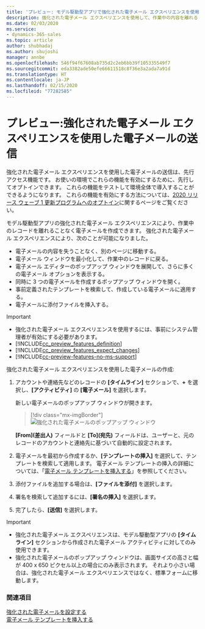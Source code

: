 ```yaml
---
title: 'プレビュー: モデル駆動型アプリで強化された電子メール エクスペリエンスを使用して電子メールを送信する | MicrosoftDocs'
description: 強化された電子メール エクスペリエンスを使用して、作業中の内容を離れることなく電子メールを作成します。
ms.date: 02/03/2020
ms.service:
- dynamics-365-sales
ms.topic: article
author: shubhadaj
ms.author: shujoshi
manager: annbe
ms.openlocfilehash: 546f94f67608ab735d2c2eb6bb39f105335549f7
ms.sourcegitcommit: eda3382ade50efe66611518c8f36e3a2ada7a91d
ms.translationtype: HT
ms.contentlocale: ja-JP
ms.lasthandoff: 02/15/2020
ms.locfileid: "77282585"
---
```

# <a name="preview-send-email-using-the-enhanced-email-experience"></a>プレビュー:強化された電子メール エクスペリエンスを使用した電子メールの送信

強化された電子メール エクスペリエンスを使用した電子メールの送信は、先行アクセス機能です。 お使いの環境でこれらの機能を有効にするために、先行してオプトインできます。 これらの機能をテストして環境全体で導入することができるようになります。 これらの機能を有効にする方法については、[2020 リリース ウェーブ 1 更新プログラムへのオプトイン](https://docs.microsoft.com/power-platform/admin/opt-in-early-access-updates)に関するページをご覧ください。

モデル駆動型アプリの強化された電子メール エクスペリエンスにより、作業中のレコードを離れることなく電子メールを作成できます。 強化された電子メール エクスペリエンスにより、次のことが可能になりました。

- 電子メールの内容を失うことなく、別のページに移動する。
- 電子メール ウィンドウを最小化して、作業中のレコードに戻る。
- 電子メール エディターのポップアップ ウィンドウを展開して、さらに多くの電子メール オプションを表示する。
- 同時に 3 つの電子メールを作成するポップアップ ウィンドウを開く。
- 事前定義されたテンプレートを検索して、作成している電子メールに適用する。
- 電子メールに添付ファイルを挿入する。


> [!IMPORTANT]
> - 強化された電子メール エクスペリエンスを使用するには、事前にシステム管理者が有効にする必要があります。
> - [!INCLUDE[cc_preview_features_definition](../includes/cc-preview-features-definition.md)]  
> - [!INCLUDE[cc_preview_features_expect_changes](../includes/cc-preview-features-expect-changes.md)]
> - [!INCLUDE[cc-preview-features-no-ms-support](../includes/cc-preview-features-no-ms-support.md)]

強化された電子メール エクスペリエンスを使用した電子メールの作成:

1. アカウントや連絡先などのレコードの **[タイムライン]** セクションで、**+** を選択し、**[アクティビティ]** の **[電子メール]** を選択します。

   新しい電子メールのポップアップ ウィンドウが開きます。 

   > [!div class="mx-imgBorder"]
   > ![強化された電子メールのポップアップ ウィンドウ](media/enhanced-email-pop-up.png "強化された電子メールのポップアップ ウィンドウ")

   **[From]\(差出人\)** フィールドと **[To]\(宛先\)** フィールドは、ユーザーと、元のレコードのアカウントと連絡先に基づいて自動的に設定されます。

2. 電子メールを最初から作成するか、**[テンプレートの挿入]** を選択して、テンプレートを検索して適用します。 電子メール テンプレートの挿入の詳細については、「[電子メール テンプレートを挿入する](insert-email-template.md)」を参照してください。

3. 添付ファイルを追加する場合は、**[ファイルを添付]** を選択します。

4. 署名を検索して追加するには、**[署名の挿入]** を選択します。

5. 完了したら、**[送信]** を選択します。 

> [!IMPORTANT]
> - 強化された電子メール エクスペリエンスは、モデル駆動型アプリの **[タイムライン]** セクションから作成された電子メール アクティビティに対してのみ使用できます。 
> - 強化された電子メールのポップアップ ウィンドウは、画面サイズの高さと幅が 400 x 650 ピクセル以上の場合にのみ表示されます。 それより小さい場合は、強化された電子メール エクスペリエンスではなく、標準フォームに移動します。 

### <a name="see-also"></a>関連項目

[強化された電子メールを設定する](https://docs.microsoft.com/power-platform/admin/system-settings-dialog-box-email-tab)<br>
[電子メール テンプレートを挿入する](insert-email-template.md)
